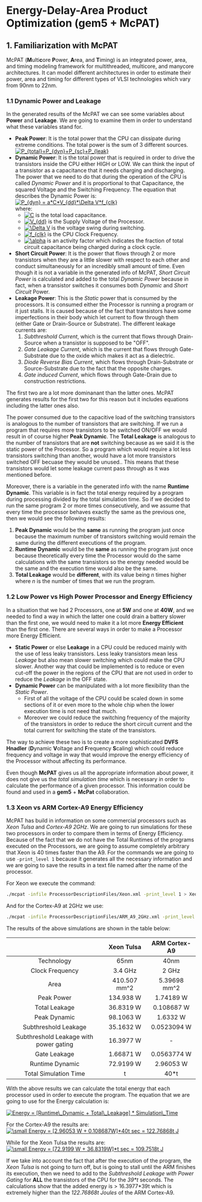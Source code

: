 # Energy-Delay-Area Product Optimization (gem5 + McPAT)

## 1. Familiarization with McPAT  

McPAT (**M**ulti**c**ore **P**ower, **A**rea, and **T**iming) is an integrated power, area, and timing modeling framework for multithreaded, multicore, and manycore architectures. It can model different architectures in order to estimate their power, area and timing for different types of VLSI technologies which vary from 90nm to 22nm.

### 1.1 Dynamic Power and Leakage

In the generated results of the McPAT we can see some variables about **Power** and **Leakage**. We are going to examine them in order to understand what these variables stand for.

* **Peak Power**: It is the total power that the CPU can dissipate during extreme conditions. The total power is the sum of 3 different sources.  
<a href="https://www.codecogs.com/eqnedit.php?latex=\dpi{150}&space;P_{total}=P_{dyn}&plus;P_{sc}&plus;P_{leak}" target="_blank"><img src="https://latex.codecogs.com/gif.latex?\dpi{150}&space;P_{total}=P_{dyn}&plus;P_{sc}&plus;P_{leak}" title="P_{total}=P_{dyn}+P_{sc}+P_{leak}" /></a>
* **Dynamic Power**: It is the total power that is required in order to drive the transistors inside the CPU either HIGH or LOW. We can think the input of a transistor as a capacitance that it needs charging and discharging. The power that we need to do that during the operation of the CPU is called _Dynamic Power_ and it is proportional to that Capacitance, the squared Voltage and the Switching Frequency. The equation that describes the Dynamic Power is:
<a href="https://www.codecogs.com/eqnedit.php?latex=\dpi{150}&space;P_{dyn}&space;=&space;a*C*V_{dd}*\Delta&space;V*f_{clk}" target="_blank"><img src="https://latex.codecogs.com/gif.latex?\dpi{150}&space;P_{dyn}&space;=&space;a*C*V_{dd}*\Delta&space;V*f_{clk}" title="P_{dyn} = a*C*V_{dd}*\Delta V*f_{clk}" /></a>  
where:
   * <a href="https://www.codecogs.com/eqnedit.php?latex=\inline&space;C" target="_blank"><img src="https://latex.codecogs.com/gif.latex?\inline&space;C" title="C" /></a> is the total load capacitance.
   * <a href="https://www.codecogs.com/eqnedit.php?latex=\inline&space;V_{dd}" target="_blank"><img src="https://latex.codecogs.com/gif.latex?\inline&space;V_{dd}" title="V_{dd}" /></a> is the Supply Voltage of the Processor.
   * <a href="https://www.codecogs.com/eqnedit.php?latex=\inline&space;\Delta&space;V" target="_blank"><img src="https://latex.codecogs.com/gif.latex?\inline&space;\Delta&space;V" title="\Delta V" /></a> is the voltage swing during switching.
   * <a href="https://www.codecogs.com/eqnedit.php?latex=\inline&space;f_{clk}" target="_blank"><img src="https://latex.codecogs.com/gif.latex?\inline&space;f_{clk}" title="f_{clk}" /></a> is the CPU Clock Frequency.
   * <a href="https://www.codecogs.com/eqnedit.php?latex=\inline&space;\alpha" target="_blank"><img src="https://latex.codecogs.com/gif.latex?\inline&space;\alpha" title="\alpha" /></a> is an activity factor which indicates the fraction of total circuit capacitance being charged during a clock cycle.  
* **Short Circuit Power**: It is the power that flows through 2 or more transistors when they are a little slower with respect to each other and conduct simultaneously for an incredibly small amount of time. Even though it is not a variable in the generated info of McPAT, _Short Circuit Power_ is calculated and added to the total _Dynamic Power_ because in fact, when a transistor switches it consumes both _Dynamic_ and _Short Circuit_ Power.
* **Leakage Power**: This is the _Static_ power that is consumed by the processors. It is consumed either the Processor is running a program or it just stalls. It is caused because of the fact that transistors have some imperfections in their body which let current to flow through them (either Gate or Drain-Source or Substrate). The different leakage currents are:
   1. _Subthreshold Current_, which is the current that flows through Drain-Source when a transistor is supposed to be "OFF".
   2. _Gate Leakage Current_, which is the current that flows through Gate-Substrate due to the oxide which makes it act as a dielectric.
   3. _Diode Reverse Bias Current_, which flows through Drain-Substrate or Source-Substrate due to the fact that the opposite charges.
   4. _Gate induced Current_, which flows through Gate-Drain due to construction restrictions.
   
The first two are a lot more dominanant than the latter ones. McPAT generates results for the first two for this reason but it includes equations including the latter ones also.

The power consumed due to the capacitive load of the switching transistors is analogous to the number of transistors that are switching. If we run a program that requires more transistors to be switched ON/OFF we would result in of course higher **Peak Dynamic**. The **Total Leakage** is analogous to the number of transistors that are **not** switching because as we said it is the static power of the Processor. So a program which would require a lot less transistors switching than another, would have a lot more transistors switched OFF becuase they would be unused.. This means that these transistors would let some leakage current pass through as it was mentioned before.  

Moreover, there is a variable in the generated info with the name **Runtime Dynamic**. This variable is in fact the total energy required by a program during processing divided by the total simulation time. So if we decided to run the same program 2 or more times consecutively, and we assume that every time the processor behaves exactly the same as the previous one, then we would see the following results:
   1. **Peak Dynamic** would be the **same** as running the program just once because the maximum number of transistors switching would remain the same during the different executions of the program.
   2. **Runtime Dynamic** would be the **same** as running the program just once because theoretically every time the Processor would do the same calculations with the same transistors so the energy needed would be the same and the execution time would also be the same.
   3. **Total Leakage** would be **different**, with its value being _n_ times higher where _n_ is the number of times that we run the program. 

### 1.2 Low Power vs High Power Processor and Energy Efficiency

In a situation that we had 2 Processors, one at **5W** and one at **40W**, and we needed to find a way in which the latter one could drain a battery slower than the first one, we would need to make it a lot more **Energy Efficient** than the first one. There are several ways in order to make a Processor more Energy Efficient. 
* **Static Power** or else **Leakage** in a CPU could be reduced mainly with the use of less leaky transistors. Less leaky transistors mean less _Leakage_ but also mean slower switching which could make the CPU slower. Another way that could be implemented is to reduce or even cut-off the power in the regions of the CPU that are not used in order to reduce the _Leakage_ in the OFF state.
* **Dynamic Power** can be manipulated with a lot more flexibility than the _Static Power_. 
   * First of all the voltage of the CPU could be scaled down in some sections of it or even more to the whole chip when the lower execution time is not need that much.
   * Moreover we could reduce the switching frequency of the majority of the transistors in order to reduce the short circuit current and the total current for switching the state of the transistors.  
   
The way to achieve these two is to create a more sophisticated **DVFS Hnadler** (**D**ynamic **V**oltage and **F**requency **S**caling) which could reduce frequency and voltage in way that would improve the energy efficiency of the Processor without affecting its performance.

Even though **McPAT** gives us all the appropriate information about power, it does not give us the _total simulation time_ which is necessary in order to calculate the performance of a given processor. This information could be found and used in a **gem5** + **McPat** collaboration.

### 1.3 Xeon vs ARM Cortex-A9 Energy Efficiency

McPAT has build in information on some commercial processors such as _Xeon Tulsa_ and _Cortex-A9 2GHz_. We are going to run simulations for these two processors in order to compare them in terms of Energy Efficiency. Because of the fact that we do not have the Total Runtimes of the programs executed on the Processors, we are going to assume completely arbitrary that Xeon is 40 times faster than the A9. For the commands we are going to use ```-print_level 1``` because it generates all the necessary information and we are going to save the results in a text file named after the name of the processor.

For Xeon we execute the command:
```bash 
./mcpat -infile ProcessorDescriptionFiles/Xeon.xml -print_level 1 > Xeon.txt
```

And for the Cortex-A9 at 2GHz we use:
```bash
./mcpat -infile ProcessorDescriptionFiles/ARM_A9_2GHz.xml -print_level 1 > ARM_A9_2GHz.txt
```

The results of the above simulations are shown in the table below:

|                                        | Xeon Tulsa   | ARM Cortex-A9 |
|:--------------------------------------:|:------------:|:-------------:|
| Technology                             | 65nm         | 40nm          |
| Clock Frequency                        | 3.4 GHz      | 2 GHz         |
| Area                                   | 410.507 mm^2 | 5.39698 mm^2  |
| Peak Power                             | 134.938 W    | 1.74189 W     |
| Total Leakage                          | 36.8319 W    | 0.108687 W    |
| Peak Dynamic                           | 98.1063 W    | 1.6332 W      |
| Subthreshold Leakage                   | 35.1632 W    | 0.0523094 W   |
| Subthreshold Leakage with power gating | 16.3977 W    | -             |
| Gate Leakage                           | 1.66871 W    | 0.0563774 W   |
| Runtime Dynamic                        | 72.9199 W    | 2.96053 W     |
| Total Simulation Time                  | t            | 40*t          |

With the above results we can calculate the total energy that each processor used in order to execute the program. The equation that we are going to use for the Energy calculation is:  

<a href="https://www.codecogs.com/eqnedit.php?latex=\dpi{150}&space;Energy&space;=&space;[Runtime\_Dynamic&space;&plus;&space;Total\_Leakage]&space;*&space;Simulation\_Time" target="_blank"><img src="https://latex.codecogs.com/gif.latex?\dpi{150}&space;Energy&space;=&space;[Runtime\_Dynamic&space;&plus;&space;Total\_Leakage]&space;*&space;Simulation\_Time" title="Energy = [Runtime\_Dynamic + Total\_Leakage] * Simulation\_Time" /></a>

For the Cortex-A9 the results are: <a href="https://www.codecogs.com/eqnedit.php?latex=\small&space;Energy&space;=&space;[2.96053&space;W&space;&plus;&space;0.108687W]*40t&space;sec&space;=&space;122.76868t&space;J" target="_blank"><img src="https://latex.codecogs.com/gif.latex?\small&space;Energy&space;=&space;[2.96053&space;W&space;&plus;&space;0.108687W]*40t&space;sec&space;=&space;122.76868t&space;J" title="\small Energy = [2.96053 W + 0.108687W]*40t sec = 122.76868t J" /></a> 

While for the Xeon Tulsa the results are: <a href="https://www.codecogs.com/eqnedit.php?latex=\small&space;Energy&space;=&space;[72.9199&space;W&space;&plus;&space;36.8319W]*t&space;sec&space;=&space;109.7518t&space;J" target="_blank"><img src="https://latex.codecogs.com/gif.latex?\small&space;Energy&space;=&space;[72.9199&space;W&space;&plus;&space;36.8319W]*t&space;sec&space;=&space;109.7518t&space;J" title="\small Energy = [72.9199 W + 36.8319W]*t sec = 109.7518t J" /></a>  

If we take into account the fact that after the execution of the program, the _Xeon Tulsa_ is not going to turn off, but is going to stall until the ARM finishes its execution, then we need to add to the _Subthreshold Leakage with Power Gating_ for **ALL** the transistors of the CPU for the _39*t_ seconds. The calculations show that the added energy is > 16.3977*39t which is extremely higher than the _122.76868t Joules_ of the ARM Cortex-A9.
